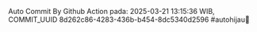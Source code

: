 Auto Commit By Github Action pada: 2025-03-21 13:15:36 WIB, COMMIT_UUID 8d262c86-4283-436b-b454-8dc5340d2596 #autohijau🗿
